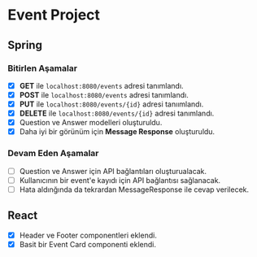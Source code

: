 # Event Project

## Spring

### Bitirlen Aşamalar

- [x] **GET** ile `localhost:8080/events` adresi tanımlandı.
- [x] **POST** ile `localhost:8080/events` adresi tanımlandı.
- [x] **PUT** ile `localhost:8080/events/{id}` adresi tanıımlandı.
- [x] **DELETE** ile `localhost:8080/events/{id}` adresi tanımlandı.
- [x] Question ve Answer modelleri oluşturuldu.
- [x] Daha iyi bir görünüm için **Message Response** oluşturuldu.

### Devam Eden Aşamalar

- [ ] Question ve Answer için API bağlantıları oluşturualacak.
- [ ] Kullanıcının bir event'e kayıdı için API bağlantısı sağlanacak.
- [ ] Hata aldınğında da tekrardan MessageResponse ile cevap verilecek.

## React

- [x] Header ve Footer componentleri eklendi.
- [x] Basit bir Event Card componenti eklendi.